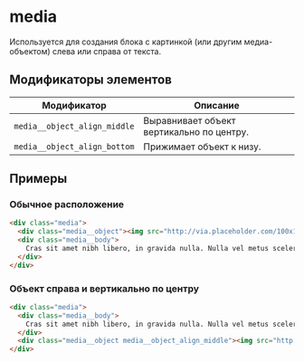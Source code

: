 # media

Используется для создания блока с картинкой (или другим медиа-объектом) слева или справа от текста.

## Модификаторы элементов

| Модификатор | Описание |
|-------------|----------|
| `media__object_align_middle` | Выравнивает объект вертикально по центру. |
| `media__object_align_bottom` | Прижимает объект к низу. |


## Примеры

### Обычное расположение
```html
<div class="media">
  <div class="media__object"><img src="http://via.placeholder.com/100x100" width="100" height="100" alt="image"></div>
  <div class="media__body">
    Cras sit amet nibh libero, in gravida nulla. Nulla vel metus scelerisque ante sollicitudin commodo. Cras purus odio, vestibulum in vulputate at, tempus viverra turpis. Fusce condimentum nunc ac nisi vulputate fringilla. Donec lacinia congue felis in faucibus.
  </div>
</div>
```

### Объект справа и вертикально по центру
```html
<div class="media">
  <div class="media__body">
    Cras sit amet nibh libero, in gravida nulla. Nulla vel metus scelerisque ante sollicitudin commodo. Cras purus odio, vestibulum in vulputate at, tempus viverra turpis. Fusce condimentum nunc ac nisi vulputate fringilla. Donec lacinia congue felis in faucibus.
  </div>
  <div class="media__object media__object_align_middle"><img src="http://via.placeholder.com/100x100" width="100" height="100" alt="image"></div>
</div>
```
